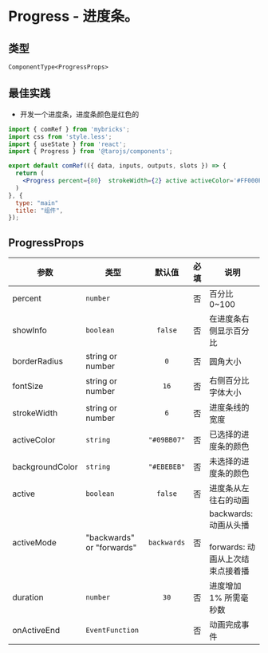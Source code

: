 # Progress - 进度条。

## 类型
```tsx
ComponentType<ProgressProps>
```

## 最佳实践
- 开发一个进度条，进度条颜色是红色的

```jsx file="runtime.jsx"
import { comRef } from 'mybricks';
import css from 'style.less';
import { useState } from 'react';
import { Progress } from '@tarojs/components';

export default comRef(({ data, inputs, outputs, slots }) => {
  return (
    <Progress percent={80}  strokeWidth={2} active activeColor='#FF000F' />
  )
}, {
  type: "main"
  title: "组件",
});
```

## ProgressProps

| 参数 | 类型 | 默认值 | 必填 | 说明 |
| --- | --- | :---: | :---: | --- |
| percent | `number` |  | 否 | 百分比 0~100 |
| showInfo | `boolean` | `false` | 否 | 在进度条右侧显示百分比 |
| borderRadius | string or number | `0` | 否 | 圆角大小 |
| fontSize | string or number | `16` | 否 | 右侧百分比字体大小 |
| strokeWidth | string or number | `6` | 否 | 进度条线的宽度 |
| activeColor | `string` | `"#09BB07"` | 否 | 已选择的进度条的颜色 |
| backgroundColor | `string` | `"#EBEBEB"` | 否 | 未选择的进度条的颜色 |
| active | `boolean` | `false` | 否 | 进度条从左往右的动画 |
| activeMode | "backwards" or "forwards" | `backwards` | 否 | backwards: 动画从头播<br /><br />forwards: 动画从上次结束点接着播 |
| duration | `number` | `30` | 否 | 进度增加 1% 所需毫秒数 |
| onActiveEnd | `EventFunction` |  | 否 | 动画完成事件 |

